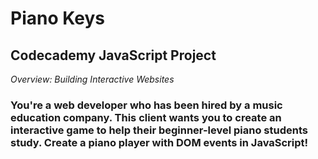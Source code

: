 # Piano Keys
## Codecademy JavaScript Project
*Overview: Building Interactive Websites*
### You're a web developer who has been hired by a music education company. This client wants you to create an interactive game to help their beginner-level piano students study. Create a piano player with DOM events in JavaScript!

